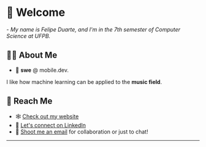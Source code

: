 # 👋 Welcome

<p>- <i>My name is Felipe Duarte, and I'm in the 7th semester of Computer Science at UFPB.</i></p>

## 🙋‍♂️ About Me
- 🔧 **swe** @ mobile.dev.
  
I like how machine learning can be applied to the **music field**.

## 🔗 Reach Me
- 🕸️ [Check out my website](https://vivid-personal-hub.lovable.app/)
- 💼 [Let's connect on LinkedIn](https://www.linkedin.com/in/felipe-duarte-60a424277/)
- 📧 [Shoot me an email](mailto:felipeduartea04@gmail.com?subject=&body=) for collaboration or just to chat!

---
